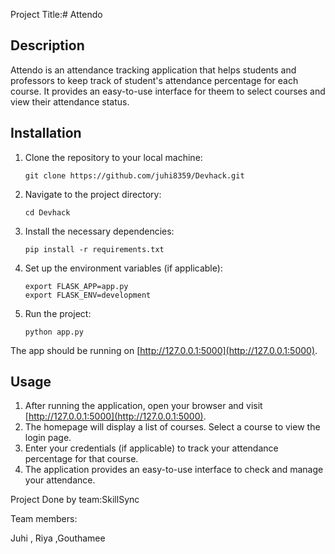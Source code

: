 Project Title:# Attendo
## Description
Attendo is an attendance tracking application that helps students and professors to  keep track of student's attendance percentage for each course. It provides an easy-to-use interface for theem to select courses and view their attendance status.
## Installation

1. Clone the repository to your local machine:
   ```
   git clone https://github.com/juhi8359/Devhack.git
   ```

2. Navigate to the project directory:
   ```
   cd Devhack
   ```

3. Install the necessary dependencies:
   ```
   pip install -r requirements.txt
   ```

4. Set up the environment variables (if applicable):
   ```
   export FLASK_APP=app.py
   export FLASK_ENV=development
   ```

5. Run the project:
   ```
   python app.py
   ```

The app should be running on [http://127.0.0.1:5000](http://127.0.0.1:5000).
## Usage
1. After running the application, open your browser and visit [http://127.0.0.1:5000](http://127.0.0.1:5000).
2. The homepage will display a list of courses. Select a course to view the login page.
3. Enter your credentials (if applicable) to track your attendance percentage for that course.
4. The application provides an easy-to-use interface to check and manage your attendance.

Project Done by team:SkillSync

Team members:

Juhi , Riya ,Gouthamee
